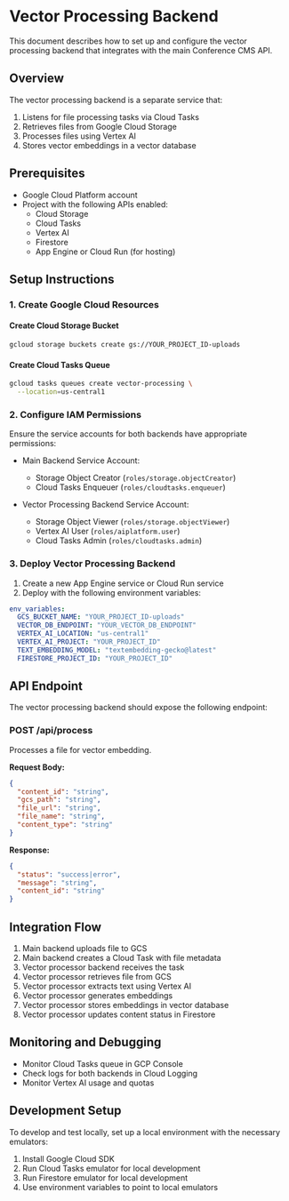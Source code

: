# Vector Processing Backend

This document describes how to set up and configure the vector processing backend that integrates with the main Conference CMS API.

## Overview

The vector processing backend is a separate service that:

1. Listens for file processing tasks via Cloud Tasks
2. Retrieves files from Google Cloud Storage
3. Processes files using Vertex AI
4. Stores vector embeddings in a vector database

## Prerequisites

- Google Cloud Platform account
- Project with the following APIs enabled:
  - Cloud Storage
  - Cloud Tasks
  - Vertex AI
  - Firestore
  - App Engine or Cloud Run (for hosting)

## Setup Instructions

### 1. Create Google Cloud Resources

#### Create Cloud Storage Bucket

```bash
gcloud storage buckets create gs://YOUR_PROJECT_ID-uploads
```

#### Create Cloud Tasks Queue

```bash
gcloud tasks queues create vector-processing \
  --location=us-central1
```

### 2. Configure IAM Permissions

Ensure the service accounts for both backends have appropriate permissions:

- Main Backend Service Account:
  - Storage Object Creator (`roles/storage.objectCreator`)
  - Cloud Tasks Enqueuer (`roles/cloudtasks.enqueuer`)

- Vector Processing Backend Service Account:
  - Storage Object Viewer (`roles/storage.objectViewer`)
  - Vertex AI User (`roles/aiplatform.user`)
  - Cloud Tasks Admin (`roles/cloudtasks.admin`)

### 3. Deploy Vector Processing Backend

1. Create a new App Engine service or Cloud Run service
2. Deploy with the following environment variables:

```yaml
env_variables:
  GCS_BUCKET_NAME: "YOUR_PROJECT_ID-uploads"
  VECTOR_DB_ENDPOINT: "YOUR_VECTOR_DB_ENDPOINT"
  VERTEX_AI_LOCATION: "us-central1"
  VERTEX_AI_PROJECT: "YOUR_PROJECT_ID"
  TEXT_EMBEDDING_MODEL: "textembedding-gecko@latest"
  FIRESTORE_PROJECT_ID: "YOUR_PROJECT_ID"
```

## API Endpoint

The vector processing backend should expose the following endpoint:

### POST /api/process

Processes a file for vector embedding.

**Request Body:**

```json
{
  "content_id": "string",
  "gcs_path": "string",
  "file_url": "string",
  "file_name": "string",
  "content_type": "string"
}
```

**Response:**

```json
{
  "status": "success|error",
  "message": "string",
  "content_id": "string"
}
```

## Integration Flow

1. Main backend uploads file to GCS
2. Main backend creates a Cloud Task with file metadata
3. Vector processor backend receives the task
4. Vector processor retrieves file from GCS
5. Vector processor extracts text using Vertex AI
6. Vector processor generates embeddings
7. Vector processor stores embeddings in vector database
8. Vector processor updates content status in Firestore

## Monitoring and Debugging

- Monitor Cloud Tasks queue in GCP Console
- Check logs for both backends in Cloud Logging
- Monitor Vertex AI usage and quotas

## Development Setup

To develop and test locally, set up a local environment with the necessary emulators:

1. Install Google Cloud SDK
2. Run Cloud Tasks emulator for local development
3. Run Firestore emulator for local development
4. Use environment variables to point to local emulators
